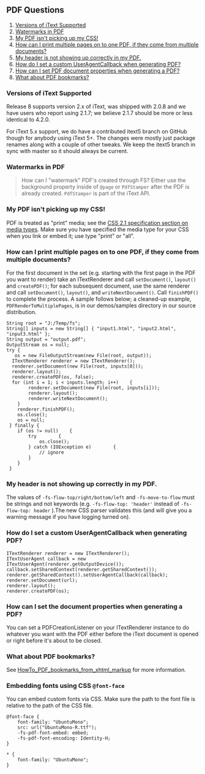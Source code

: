 ## PDF Questions ##

  1. [Versions of iText Supported](#Versions_of_iText_Supported.md)
  1. [Watermarks in PDF](#Watermarks_in_PDF.md)
  1. [My PDF isn't picking up my CSS!](#My_PDF_isn't_picking_up_my_CSS!.md)
  1. [How can I print multiple pages on to one PDF, if they come from multiple documents?](#How_can_I_print_multiple_pages_on_to_one_PDF,_if_they_come_from_multiple_documents?.md)
  1. [My header is not showing up correctly in my PDF.](#My_header_is_not_showing_up_correctly_in_my_PDF..md)
  1. [How do I set a custom UserAgentCallback when generating PDF?](#How_do_I_set_a_custom_UserAgentCallback_when_generating_PDF?.md)
  1. [How can I set PDF document properties when generating a PDF?](#How_can_I_set_the_document_properties_when_generating_a_PDF?.md)
  1. [What about PDF bookmarks?](#What_about_PDF_bookmarks?.md)

### Versions of iText Supported ###

Release 8 supports version 2.x of iText, was shipped with 2.0.8 and we have users who report using 2.1.7; we believe 2.1.7 should be more or less identical to 4.2.0.

For iText 5.x support, we do have a contributed itext5 branch on GitHub though for anybody using iText 5+.  The changes were mostly just package renames along with a couple of other tweaks.  We keep the itext5 branch in sync with master so it should always be current.

### Watermarks in PDF ###
> How can I "watermark" PDF's created through FS?
Either use the background property inside of `@page` or `PdfStamper` after the PDF is already created. `PdfStamper` is part of the iText API.

### My PDF isn't picking up my CSS! ###
PDF is treated as "print" media; see the [CSS 2.1 specification section on media types](http://www.w3.org/TR/CSS21/media.html). Make sure you have specified the media type for your CSS when you link or embed it; use type "print" or "all".

### How can I print multiple pages on to one PDF, if they come from multiple documents? ###
For the first document in the set (e.g. starting with the first page in the PDF you want to render) take an ITextRenderer and call `setDocument()`, `layout()` and `createPDF()`; for each subsequent document, use the same renderer and call `setDocument()`, `layout()`, and `writeNextDocument()`. Call `finishPDF()` to complete the process. A sample follows below; a cleaned-up example, `PDFRenderToMultiplePages`, is in our demos/samples directory in our source distribution.

```
String root = "J:/Temp/fs"; 
String[] inputs = new String[] { "input1.html", "input2.html", "input3.html" }; 
String output = "output.pdf"; 
OutputStream os = null; 
try { 
   os = new FileOutputStream(new File(root, output));    
  ITextRenderer renderer = new ITextRenderer();    
  renderer.setDocument(new File(root, inputs[0]));    
  renderer.layout();    
  renderer.createPDF(os, false);    
  for (int i = 1; i < inputs.length; i++)    {
        renderer.setDocument(new File(root, inputs[i]));
        renderer.layout();
        renderer.writeNextDocument();
    }
    renderer.finishPDF();
    os.close();
    os = null;
 } finally {
    if (os != null)    {
        try        {
            os.close();
        } catch (IOException e)        {
            // ignore
        }
    }
 }
```


### My header is not showing up correctly in my PDF. ###
The values of `-fs-flow-top/right/bottom/left` and `-fs-move-to-flow` must  be strings and not keywords (e.g. `-fs-flow-top: 'header'` instead of `-fs-flow-top: header` ).The new CSS parser validates this (and will give you a warning message if you have logging turned on).


### How do I set a custom UserAgentCallback when generating PDF? ###
```
ITextRenderer renderer = new ITextRenderer(); 
ITextUserAgent callback = new ITextUserAgent(renderer.getOutputDevice());
callback.setSharedContext(renderer.getSharedContext()); renderer.getSharedContext().setUserAgentCallback(callback); 
renderer.setDocument(url); 
renderer.layout(); 
renderer.createPDF(os); 
```


### How can I set the document properties when generating a PDF? ###
You can set a PDFCreationListener on your ITextRenderer instance to do
whatever you want with the PDF either before the iText document is
opened or right before it's about to be closed.

### What about PDF bookmarks? ###
See [HowTo\_PDF\_bookmarks\_from\_xhtml\_markup](HowTo_PDF_bookmarks_from_xhtml_markup.md) for more information.

### Embedding fonts using CSS `@font-face` ###
You can embed custom fonts via CSS. Make sure the path to the font file is relative to the path of the CSS file.

```
@font-face {
	font-family: "UbuntuMono";
	src: url("UbuntuMono-R.ttf");
	-fs-pdf-font-embed: embed;
	-fs-pdf-font-encoding: Identity-H; 
}

* {
	font-family: "UbuntuMono";
}
```